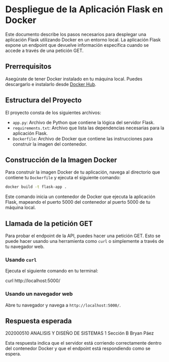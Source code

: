 # Despliegue de la Aplicación Flask en Docker

Este documento describe los pasos necesarios para desplegar una aplicación Flask utilizando Docker en un entorno local. La aplicación Flask expone un endpoint que devuelve información específica cuando se accede a través de una petición GET.

## Prerrequisitos

Asegúrate de tener Docker instalado en tu máquina local. Puedes descargarlo e instalarlo desde [Docker Hub](https://hub.docker.com/).

## Estructura del Proyecto

El proyecto consta de los siguientes archivos:

- `app.py`: Archivo de Python que contiene la lógica del servidor Flask.
- `requirements.txt`: Archivo que lista las dependencias necesarias para la aplicación Flask.
- `Dockerfile`: Archivo de Docker que contiene las instrucciones para construir la imagen del contenedor.

## Construcción de la Imagen Docker

Para construir la imagen Docker de tu aplicación, navega al directorio que contiene tu `Dockerfile` y ejecuta el siguiente comando:

```bash
docker build -t flask-app .
```
Este comando inicia un contenedor de Docker que ejecuta la aplicación Flask, mapeando el puerto 5000 del contenedor al puerto 5000 de tu máquina local.

## Llamada de la petición GET

Para probar el endpoint de la API, puedes hacer una petición GET. Esto se puede hacer usando una herramienta como `curl` o simplemente a través de tu navegador web.

### Usando `curl`

Ejecuta el siguiente comando en tu terminal:

curl http://localhost:5000/


### Usando un navegador web

Abre tu navegador y navega a `http://localhost:5000/`.

## Respuesta esperada

202000510 ANALISIS Y DISEÑO DE SISTEMAS 1 Sección B Bryan Páez

Esta respuesta indica que el servidor está corriendo correctamente dentro del contenedor Docker y que el endpoint está respondiendo como se espera.
